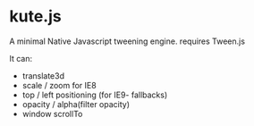 # kute.js
A minimal Native Javascript tweening engine. requires Tween.js

It can:
* translate3d
* scale / zoom for IE8 
* top / left positioning (for IE9- fallbacks)
* opacity / alpha(filter opacity)
* window scrollTo
